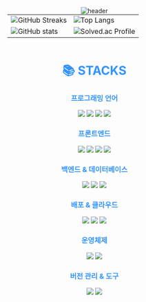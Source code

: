 <div align="center">
  <img src="https://capsule-render.vercel.app/api?type=venom&color=0:00b4d8,100:0077b6&height=200&section=header&text=Taeho%20Ryu&fontSize=60&fontColor=ffffff" alt="header" />
</div>

<div align="center">
  <table style="border: none; width: 80%; margin: 0 auto; table-layout: fixed;">
        <tr style="border: none;">
          <td style="border: none; background-color: transparent; ">
        <img src="https://github-readme-streak-stats.herokuapp.com/?user=rtaeho&theme=dark&background=000000" alt="GitHub Streaks" />
      </td>
      <td style="border: none; background-color: transparent; ">
        <img src="https://github-readme-stats.vercel.app/api/top-langs/?username=rtaeho&layout=compact&theme=tokyonight" alt="Top Langs" />
      </td>
    </tr>
    <tr style="border: none;">
      <td style="border: none; background-color: transparent; ">
        <img src="https://github-readme-stats.vercel.app/api?username=rtaeho&show_icons=true&theme=transparent" alt="GitHub stats"/>
      </td>
      <td style="border: none; background-color: transparent; ">
        <img src="http://mazassumnida.wtf/api/v2/generate_badge?boj=ryou0920" alt="Solved.ac Profile"/>
      </td>
    </tr>

  </table>
</div>

<br>

<div align="center"><h1 style="color: #007BFF; opacity: 0.8;">📚 STACKS</h1></div>

<div align="center" style="margin-top: 10px;"> 
  <h3 style="color: #007BFF; opacity: 0.8;">프로그래밍 언어</h3>
  <img src="https://img.shields.io/badge/Java-007396?style=for-the-badge&logo=java&logoColor=white">  
  <img src="https://img.shields.io/badge/Javascript-F7DF1E?style=for-the-badge&logo=javascript&logoColor=black">
  <img src="https://img.shields.io/badge/C-A8B9CC?style=for-the-badge&logo=c&logoColor=black">
  <img src="https://img.shields.io/badge/C++-00599C?style=for-the-badge&logo=cplusplus&logoColor=white">

  <h3 style="color: #007BFF; opacity: 0.8;">프론트엔드</h3>
  <img src="https://img.shields.io/badge/React-61DAFB?style=for-the-badge&logo=react&logoColor=black"> 
  <img src="https://img.shields.io/badge/HTML5-E34F26?style=for-the-badge&logo=html5&logoColor=white">
  <img src="https://img.shields.io/badge/CSS3-1572B6?style=for-the-badge&logo=css3&logoColor=white">
  <img src="https://img.shields.io/badge/Redux-764ABC?style=for-the-badge&logo=redux&logoColor=white">

  <h3 style="color: #007BFF; opacity: 0.8;">백엔드 & 데이터베이스</h3>
  <img src="https://img.shields.io/badge/Spring-6DB33F?style=for-the-badge&logo=spring&logoColor=white"> 
  <img src="https://img.shields.io/badge/Spring Boot-6DB33F?style=for-the-badge&logo=springboot&logoColor=white"> 
  <img src="https://img.shields.io/badge/MySQL-4479A1?style=for-the-badge&logo=mysql&logoColor=white">
  
  <h3 style="color: #007BFF; opacity: 0.8;">배포 & 클라우드</h3>
  <img src="https://img.shields.io/badge/Vercel-000000?style=for-the-badge&logo=vercel&logoColor=white">
  <img src="https://img.shields.io/badge/Amazon EC2-FF9900?style=for-the-badge&logo=amazonec2&logoColor=white">
  <img src="https://img.shields.io/badge/AWS-232F3E?style=for-the-badge&logo=amazonaws&logoColor=white">

  <h3 style="color: #007BFF; opacity: 0.8;">운영체제</h3>
  <img src="https://img.shields.io/badge/Linux-FCC624?style=for-the-badge&logo=linux&logoColor=white"> 
  <img src="https://img.shields.io/badge/MacOS-000000?style=for-the-badge&logo=macos&logoColor=white">

  <h3 style="color: #007BFF; opacity: 0.8;">버전 관리 & 도구</h3>
  <img src="https://img.shields.io/badge/Git-F05032?style=for-the-badge&logo=git&logoColor=white">
  <img src="https://img.shields.io/badge/GitHub-181717?style=for-the-badge&logo=github&logoColor=white">
</div>
